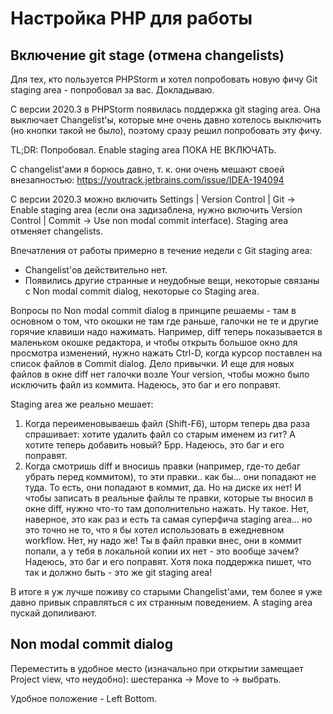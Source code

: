 # Настройка PHP для работы

## Включение git stage (отмена changelists)

Для тех, кто пользуется PHPStorm и хотел попробовать новую фичу Git staging area - попробовал за вас. Докладываю.

С версии 2020.3 в PHPStorm появилась поддержка git staging area. Она выключает Changelist'ы, которые мне очень давно хотелось выключить (но кнопки такой не было), поэтому сразу решил попробовать эту фичу.

TL;DR: Попробовал. Enable staging area ПОКА НЕ ВКЛЮЧАТЬ.

С changelist'ами я борюсь давно, т. к. они очень мешают своей внезапностью: https://youtrack.jetbrains.com/issue/IDEA-194094

С версии 2020.3 можно включить Settings | Version Control | Git -> Enable staging area (если она задизаблена, нужно включить Version Control | Commit -> Use non modal commit interface). Staging area отменяет changelists.

Впечатления от работы примерно в течение недели с Git staging area: 

 * Changelist'ов действительно нет. 
 * Появились другие странные и неудобные вещи, некоторые связаны с Non modal commit dialog, некоторые со Staging area. 

Вопросы по Non modal commit dialog в принципе решаемы - там в основном о том, что окошки не там где раньше, галочки
не те и другие горячие клавиши надо нажимать. Например, diff теперь показывается в маленьком окошке редактора, и чтобы
открыть большое окно для просмотра изменений, нужно нажать Ctrl-D, когда курсор поставлен на список файлов в Commit dialog.
Дело привычки. И еще для новых файлов в окне diff нет галочки возле Your version, чтобы можно было исключить файл из коммита. Надеюсь, это баг и его поправят.

Staging area же реально мешает:

1. Когда переименовываешь файл (Shift-F6), шторм теперь два раза спрашивает: хотите удалить файл со старым именем из гит? А хотите теперь добавить новый? Брр. Надеюсь, это баг и его поправят.
2. Когда смотришь diff и вносишь правки (например, где-то дебаг убрать перед коммитом), то эти правки.. как бы...  они попадают не туда. То есть, они попадают в коммит, да. Но на диске их нет! И чтобы записать в реальные файлы те правки, которые ты вносил в окне diff, нужно что-то там дополнительно нажать. Ну такое. Нет, наверное, это как  раз и есть та самая суперфича staging area... но это точно не то, что я бы хотел использовать в ежедневном workflow.  Нет, ну надо же! Ты в файл правки внес, они в коммит попали, а у тебя в локальной копии их нет - это вообще зачем?  Надеюсь, это баг и его поправят. Хотя пока поддержка пишет, что так и должно быть - это же git staging area!
    
В итоге я уж лучше поживу со старыми Changelist'ами, тем более я уже давно привык справляться с их странным поведением. А staging area пускай допиливают.

## Non modal commit dialog

Переместить в удобное место (изначально при открытии замещает Project view, что неудобно): шестеранка -> Move to -> выбрать.

Удобное положение - Left Bottom.

